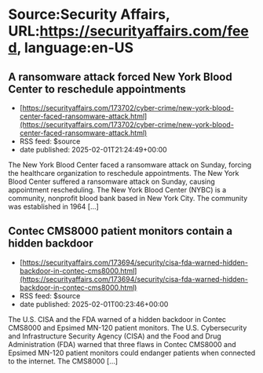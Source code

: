 # Source:Security Affairs, URL:https://securityaffairs.com/feed, language:en-US

## A ransomware attack forced New York Blood Center to reschedule appointments
 - [https://securityaffairs.com/173702/cyber-crime/new-york-blood-center-faced-ransomware-attack.html](https://securityaffairs.com/173702/cyber-crime/new-york-blood-center-faced-ransomware-attack.html)
 - RSS feed: $source
 - date published: 2025-02-01T21:24:49+00:00

The New York Blood Center faced a ransomware attack on Sunday, forcing the healthcare organization to reschedule appointments. The New York Blood Center suffered a ransomware attack on Sunday, causing appointment rescheduling. The New York Blood Center (NYBC) is a community, nonprofit blood bank based in New York City. The community was established in 1964 [&#8230;]

## Contec CMS8000 patient monitors contain a hidden backdoor
 - [https://securityaffairs.com/173694/security/cisa-fda-warned-hidden-backdoor-in-contec-cms8000.html](https://securityaffairs.com/173694/security/cisa-fda-warned-hidden-backdoor-in-contec-cms8000.html)
 - RSS feed: $source
 - date published: 2025-02-01T00:23:46+00:00

The U.S. CISA and the FDA warned of a hidden backdoor in Contec CMS8000 and Epsimed MN-120 patient monitors. The U.S. Cybersecurity and Infrastructure Security Agency (CISA) and the Food and Drug Administration (FDA) warned that three flaws in Contec CMS8000 and Epsimed MN-120 patient monitors could endanger patients when connected to the internet. The CMS8000 [&#8230;]

